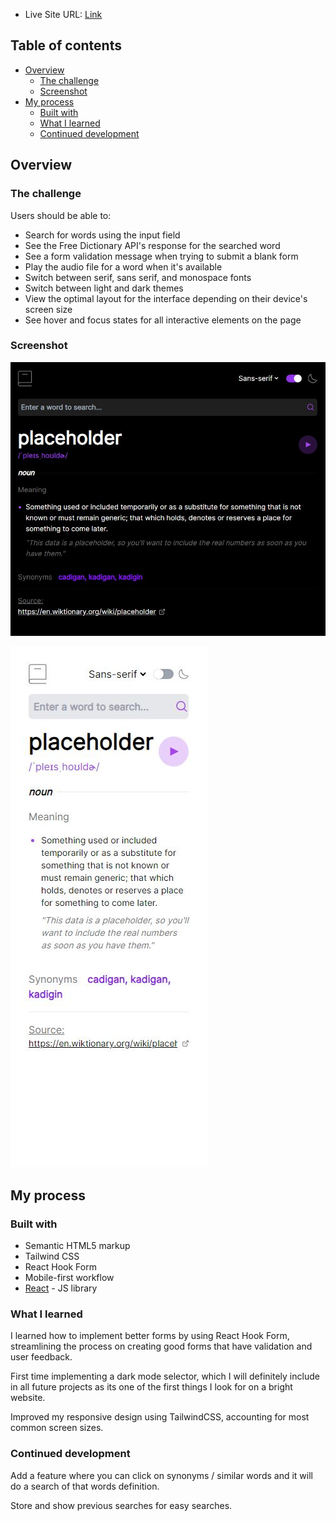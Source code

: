 - Live Site URL: [Link](https://jyu-dictionary.netlify.app/)

## Table of contents

- [Overview](#overview)
  - [The challenge](#the-challenge)
  - [Screenshot](#screenshot)
- [My process](#my-process)
  - [Built with](#built-with)
  - [What I learned](#what-i-learned)
  - [Continued development](#continued-development)

## Overview

### The challenge

Users should be able to:

- Search for words using the input field
- See the Free Dictionary API's response for the searched word
- See a form validation message when trying to submit a blank form
- Play the audio file for a word when it's available
- Switch between serif, sans serif, and monospace fonts
- Switch between light and dark themes
- View the optimal layout for the interface depending on their device's screen size
- See hover and focus states for all interactive elements on the page

### Screenshot

![](./desktop-screenshot.jpg)

![](./mobile-screenshot.jpg)

## My process

### Built with

- Semantic HTML5 markup
- Tailwind CSS
- React Hook Form
- Mobile-first workflow
- [React](https://reactjs.org/) - JS library

### What I learned

I learned how to implement better forms by using React Hook Form, streamlining the process on creating good forms that have validation and user feedback. 

First time implementing a dark mode selector, which I will definitely include in all future projects as its one of the first things I look for on a bright website. 

Improved my responsive design using TailwindCSS, accounting for most common screen sizes.


### Continued development

Add a feature where you can click on synonyms / similar words and it will do a search of that words definition.

Store and show previous searches for easy searches.
